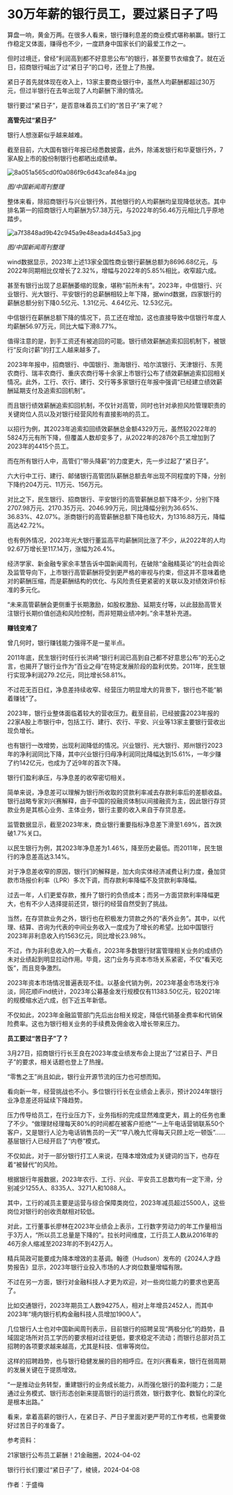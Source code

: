 # 30万年薪的银行员工，要过紧日子了吗

算盘一响，黄金万两。在很多人看来，银行赚利息差的商业模式堪称躺赢。银行工作稳定又体面，赚得也不少，一度跻身中国家长们的最爱工作之一。

但时过境迁，曾经“利润高到都不好意思公布”的银行，甚至要节衣缩食了。就在近日，招商银行喊出了过“紧日子”的口号，还登上了热搜。

紧日子首先就体现在收入上，13家主要商业银行中，虽然人均薪酬都超过30万元，但过半银行在去年出现了人均薪酬下滑的情况。

银行要过“紧日子”，是否意味着员工们的“苦日子”来了呢？

**高管先过“紧日子”**

银行人想涨薪似乎越来越难。

截至目前，六大国有银行年报已经悉数披露，此外，除浦发银行和华夏银行外，7家A股上市的股份制银行也都晒出成绩单。

![8a051a565cd0f0a086f9c6d43cafe84a.jpg](https://raw.githubusercontent.com/qqhsx/qqnews_image/main/2024/04/12/30万年薪的银行员工，要过紧日子了吗/8a051a565cd0f0a086f9c6d43cafe84a.jpg)

 _图/中国新闻周刊整理_

整体来看，除招商银行与兴业银行外，其他银行的人均薪酬均呈现降低状态。其中排名第一的招商银行人均薪酬为57.38万元，与2022年的56.46万元相比几乎原地踏步。

![a7f3848ad9b42c945a9e48eada4d45a3.jpg](https://raw.githubusercontent.com/qqhsx/qqnews_image/main/2024/04/12/30万年薪的银行员工，要过紧日子了吗/a7f3848ad9b42c945a9e48eada4d45a3.jpg)

_图/中国新闻周刊整理_

wind数据显示，2023年上述13家全国性商业银行薪酬总额为8696.68亿元，与2022年同期相比仅增长了2.32%，增幅与2022年的5.85%相比，收窄超六成。

甚至有银行出现了总薪酬萎缩的现象，堪称“前所未有”。2023年，中信银行、兴业银行、光大银行、平安银行的总薪酬相较上年下降，据wind数据，四家银行的薪酬总额分别下降0.5亿元、1.31亿元、4.64亿元、12.53亿元。

中信银行在薪酬总额下降的情况下，员工还在增加，这也直接导致中信银行年度人均薪酬56.97万元，同比大幅下滑8.77%。

值得注意的是，到手工资还有被追回的可能。银行绩效薪酬追索扣回机制下，被银行“反向讨薪”的打工人越来越多了。

2023年年报中，招商银行、中国银行、渤海银行、哈尔滨银行、天津银行、东莞农商行、瑞丰农商行、重庆农商行等十余家上市银行公布了绩效薪酬追索扣回相关情况。此外，工行、农行、建行、交行等多家银行在年报中强调“已经建立绩效薪酬延期支付及追索扣回机制”。

而且银行绩效薪酬追索扣回机制，不仅针对高管，同时也针对承担风险管理职责的关键岗位人员以及对银行经营风险有直接影响的员工。

以招行为例，其2023年追索扣回绩效薪酬总金额4329万元，虽然较2022年的5824万元有所下降，但覆盖人数却变多了，从2022年的2876个员工增加到了2023年的4415个员工。

而在所有银行人中，高管们“带头降薪”的力度更大，先一步过起了“紧日子”。

六大行中工行、建行、邮储银行高管团队薪酬总额去年出现不同程度的下降，分别下降约204万元、11万元、156万元。

对比之下，民生银行、招商银行、平安银行的高管薪酬总额下降不少，分别下降2707.98万元、2170.35万元、2046.99万元，同比降幅分别为36.65%、36.83%、42.07%。浙商银行的高管薪酬总额下降也较大，为1316.88万元，降幅高达42.72%。

也有例外情况，2023年光大银行董监高平均薪酬同比涨了不少，从2022年的人均92.67万增长至117.14万，涨幅为26.4%。

经济学家、新金融专家余丰慧告诉中国新闻周刊，在破除“金融精英论”的社会舆论及监管导向下，上市银行高管薪酬将受到更严格的审视与约束，但这并不意味着绝对的薪酬压缩，而是薪酬结构的优化、与风险责任更紧密的关联以及对绩效评价标准的多元化。

“未来高管薪酬会更侧重于长期激励，如股权激励、延期支付等，以此鼓励高管关注银行长期价值创造和风险控制，而非短期业绩冲刺。”余丰慧补充道。

**赚钱变难了**

曾几何时，银行赚钱能力强得不是一星半点。

2011年底，民生银行时任行长洪崎“银行利润已高到自己都不好意思公布”的无心之言，也揭开了银行业作为“百业之母”在特定发展阶段的盈利优势。2011年，民生银行实现净利润279.2亿元，同比增长58.81%。

不过花无百日红，净息差持续收窄、经营压力明显增大的背景下，银行也不能“躺着赚钱”了。

2023年，银行业整体面临着较大的营收压力。截至目前，已经披露2023年报的22家A股上市银行中，包括工行、建行、农行、平安、兴业等13家主要银行营收出现负增长。

也有银行一改增势，出现利润降低的情况。兴业银行、光大银行、郑州银行2023年的净利润同比下降，其中兴业银行归母净利润同比降幅达到15.61%，一年少赚了约142亿元，也成为了近9年的首次下降。

银行们盈利承压，与净息差的收窄密切相关。

简单来说，净息差可以理解为银行所收取的贷款利率减去存款利率后的差额收益。银行战略专家刘兴赛解释，由于中国的投融资体制以间接融资为主，因此银行存贷款业务是其核心业务、主体业务，银行主要的收入来自于存贷息差。

监管数据显示，截至2023年末，商业银行重要指标净息差下滑至1.69%，首次跌破1.7%关口。

以民生银行为例，其2023年净息差为1.46%，降至历史最低。而2011年，民生银行的净息差高达3.14%。

对于净息差收窄的原因，银行们的解释是，加大向实体经济减费让利力度，叠加贷款市场报价利率（LPR）多次下调，而存款利率降幅不及贷款利率降幅。

过去一年，人们更爱存款，推升了银行的负债成本；而另一方面贷款利率降幅更大，也有不少人选择提前还贷，银行的经营自然受到了挑战。

当然，在存贷款业务之外，银行也在积极发力贷款之外的“表外业务”。其中，以代理、结算、咨询为代表的中间业务收入一度成为了增长的希望。比如中国银行2023年非利息收入约1563亿元，同比增长23.98%。

不过，作为非利息收入的一大看点，2023年多数银行财富管理相关业务的成绩仍未对业绩起到明显拉动作用。毕竟，这门业务与资本市场关系紧密，不仅“看天吃饭”，而且竞争激烈。

2023年资本市场情况普遍表现不佳。以基金代销为例，2023年基金市场发行冷淡，同花顺iFind统计，2023年公募基金发行规模仅有11383.50亿元，较2021年的规模缩水近六成，创下近五年新低。

不仅如此，2023年金融监管部门先后出台相关规定，降低代销基金费率和代销保险费率。这也为银行相关业务的手续费及佣金收入增长带来压力。

**员工要过“苦日子”了？**

3月27日，招商银行行长王良在2023年度业绩发布会上提出了“过紧日子、严日子”的要求，相关话题也登上了热搜。

“零售之王”尚且如此，银行业开源节流的压力也可想而知。

看向新一年，经营挑战也不小。多位银行行长在业绩会上表示，预计2024年银行业净息差还将延续下降趋势。

压力传导给员工，在行业压力下，业务指标的完成显然难度更大，肩上的任务也重了不少。“做理财经理每天80%的时间都在被客户拒绝”“一上午电话营销联系50个客户，又是银行人沦为电话销售员的一天”“早八晚九忙得每天只顾上吃一顿饭”……基层银行人已经开启了“内卷”模式。

不仅如此，对于一部分银行打工人来说，在降本增效成为关键词的当下，也存在着“被替代”的风险。

根据银行年报数据，2023年农行、工行、兴业、平安员工总数均有一定下滑，分别减少1255人、8335人、3271人和1088人。

其中，工行的减员主要是运营与综合保障类岗位，2023年减员超过5500人，这些岗位对银行的创收贡献相对较低。

对此，工行董事长廖林在2023年业绩会上表示，工行数字劳动力的年工作量相当于3万人，“所以员工总量是下降的”。拉长时间维度，工行员工人数从2016年的46万余人缩减至2023年的不到42万人。

精兵简政可能要成为降本增效的主基调。翰德（Hudson）发布的《2024人才趋势报告》显示，2023年银行业投入市场的人才岗位数量增幅有限。

不过在另一方面，银行对金融科技人才更为欢迎，对一些岗位能力的要求也更高了。

比如交通银行，2023年期员工人数94275人，相对上年增员2452人，而其中2023年“境内银行机构金融科技人员增加1900人”。

几位银行人士也对中国新闻周刊表示，目前银行的招聘呈现“两极分化”的趋势，县域固定场所对员工学历的要求相对过往更低，要求稳定不流动；而银行总部对员工招聘的各项要求越来越高，尤其是科技、信审等岗位。

这样的招聘趋势，也与银行稳健发展的目的相呼应。在刘兴赛看来，银行在弱周期的发展关键在于提质增效。

“一是推动业务转型，重建银行的业务成长能力，从而强化银行的盈利能力；二是通过业务模式、银行形态创新来提高银行的运行质效，银行数字化、数智化的深化是根本出路。”

看来，拿着高薪的银行人，在紧日子、严日子里面对更严苛的工作考核，也需要做好过苦日子的准备了。

参考资料：

21家银行公布员工薪酬！21金融圈，2024-04-02

银行行长们要过“紧日子”了，棱镜，2024-04-08

作者：于盛梅

